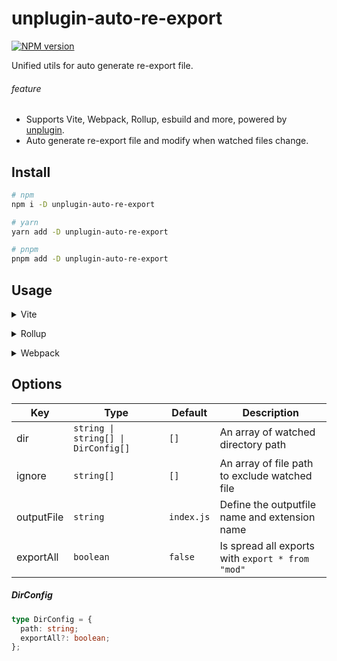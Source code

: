 # unplugin-auto-re-export

[![NPM version](https://img.shields.io/npm/v/unplugin-auto-re-export?color=orange&label=npm)](https://www.npmjs.com/package/unplugin-auto-re-export)

Unified utils for auto generate re-export file.

###### feature

- Supports Vite, Webpack, Rollup, esbuild and more, powered by <a href="https://github.com/unjs/unplugin">unplugin</a>.
- Auto generate re-export file and modify when watched files change.

## Install

```bash
# npm
npm i -D unplugin-auto-re-export

# yarn
yarn add -D unplugin-auto-re-export

# pnpm
pnpm add -D unplugin-auto-re-export
```

## Usage

<details>
<summary>Vite</summary><br>

```ts
// vite.config.ts
import autoReExportPlugin from "unplugin-auto-re-export/vite";

export default defineConfig({
  plugins: [
    autoReExportPlugin({
      /* options */
    }),
  ],
});
```

<br></details>

<details>
<summary>Rollup</summary><br>

```ts
// rollup.config.js
import autoReExportPlugin from "unplugin-auto-re-export/rollup";

export default {
  plugins: [
    autoReExportPlugin({
      /* options */
    }),
  ],
};
```

<br></details>

<details>
<summary>Webpack</summary><br>

```ts
// webpack.config.js
module.exports = {
  /* ... */
  plugins: [
    require("unplugin-auto-re-export/webpack")({
      /* options */
    }),
  ],
};
```

<br></details>

## Options

| Key        | Type                                 | Default    | Description                                      |
| ---------- | ------------------------------------ | ---------- | ------------------------------------------------ |
| dir        | `string \| string[] \| DirConfig[] ` | `[]`       | An array of watched directory path               |
| ignore     | `string[]`                           | `[]`       | An array of file path to exclude watched file    |
| outputFile | `string`                             | `index.js` | Define the outputfile name and extension name    |
| exportAll  | `boolean`                            | `false`    | Is spread all exports with `export * from "mod"` |

##### DirConfig

```ts
type DirConfig = {
  path: string;
  exportAll?: boolean;
};
```
